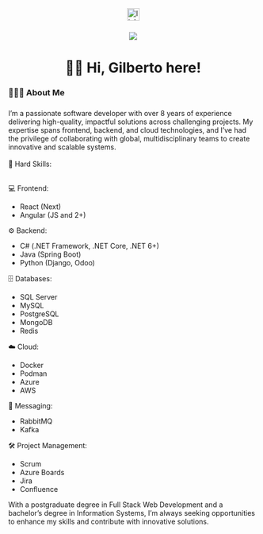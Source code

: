 <div align="center">
  <img src="https://img.shields.io/static/v1?message=LinkedIn&logo=linkedin&label=&color=0077B5&logoColor=white&labelColor=&style=for-the-badge" height="25" alt="linkedin logo"  />
</div>

###

<div align="center">
  <img src="https://visitor-badge.laobi.icu/badge?page_id=maurodesouza.maurodesouza&"  />
</div>

###

<h1 align="center">👋🏾 Hi, Gilberto here!</h1>

###

<h3 align="left">🧑🏾‍💻  About Me</h3>

###

<div class="RfZFLXPbAHSdawCFJVfXlheQHyJrgEpCKJFMFEs full-width" style="" dir="ltr" tabindex="-1">
I’m a passionate software developer with over 8 years of experience delivering high-quality, impactful solutions across challenging projects. My expertise spans frontend, backend, and cloud technologies, and I’ve had the privilege of collaborating with global, multidisciplinary teams to create innovative and scalable systems.
  
<br/>
<br/>
🔧 Hard Skills:
<br/>
<br/>
  
💻 Frontend:
  - React (Next)
  - Angular (JS and 2+)

⚙️ Backend:
- C# (.NET Framework, .NET Core, .NET 6+)
- Java (Spring Boot)
- Python (Django, Odoo)

🗄️ Databases:
- SQL Server
- MySQL
- PostgreSQL
- MongoDB
- Redis

☁️ Cloud:
- Docker
- Podman
- Azure
- AWS

📡 Messaging:
- RabbitMQ
- Kafka

🛠️ Project Management:
- Scrum
- Azure Boards
- Jira
- Confluence

With a postgraduate degree in Full Stack Web Development and a bachelor’s degree in Information Systems, I’m always seeking opportunities to enhance my skills and contribute with innovative solutions.<!----></span>
<br/>
<br/>
</div>

###
